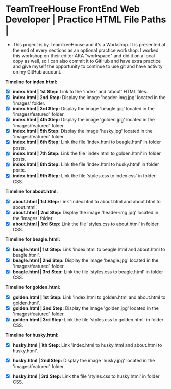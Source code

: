 # TeamTreeHouse FrontEnd Web Developer | Practice HTML File Paths |

* This project is by TeamTreeHouse and it's a Workshop. It is presented at the end of every sections as an optional practice
workshop. I worked this workshop on their editor AKA "workspace" and did it on a local copy as well, so I can also commit it
to GitHub and have extra practice and give myself the opportunity to continue to use git and have activity on my GitHub account. 

**Timeline for index.html:**<br>

- [x] **index.html | 1st Step:** Link to the 'index' and 'about' HTML files.
- [x] **index.html | 2nd Step:** Display the image 'header-img.jpg' located in the 'images' folder.
- [x] **index.html | 3rd Step:** Display the image 'beagle.jpg' located in the 'images/featured' folder.
- [x] **index.html | 4th Step:** Display the image 'golden.jpg' located in the 'images/featured' folder.
- [x] **index.html | 5th Step:** Display the image 'husky.jpg' located in the 'images/featured' folder.
- [x] **index.html | 6th Step:** Link the file 'index.html to beagle.html' in folder posts.  
- [x] **index.html | 7th Step:** Link the file 'index.html to golden.html' in folder posts.
- [x] **index.html | 8th Step:** Link the file 'index.html to husky.html' in folder posts.
- [x] **index.html | 9th Step:** Link the file 'styles.css to index.css' in folder CSS.

**Timeline for about.html:**<br>
- [x] **about.html | 1st Step:** Link 'index.html to about.html and about.html to about.html'.
- [x] **about.html | 2nd Step:** Display the image 'header-img.jpg' located in the 'images' folder.
- [x] **about.html | 3rd Step:** Link the file 'styles.css to about.html' in folder CSS.

**Timeline for beagle.html:**<br>
- [x] **beagle.html | 1st Step:** Link 'index.html to beagle.html and about.html to beagle.html'.
- [x] **beagle.html | 2nd Step:** Display the image 'beagle.jpg' located in the 'images/featured' folder.
- [x] **beagle.html | 3rd Step:** Link the file 'styles.css to beagle.html' in folder CSS.

**Timeline for golden.html:**<br>
- [x] **golden.html | 1st Step:** Link 'index.html to golden.html and about.html to golden.html'.
- [x] **golden.html | 2nd Step:** Display the image 'golden.jpg' located in the 'images/featured' folder.
- [x] **golden.html | 3rd Step:** Link the file 'styles.css to golden.html' in folder CSS.

**Timeline for husky.html:**<br>
- [x] **husky.html | 1th Step:** Link 'index.html to husky.html and about.html to husky.html'.
- [x] **husky.html | 2nd Step:** Display the image 'husky.jpg' located in the 'images/featured' folder.
- [x] **husky.html | 3rd Step:** Link the file 'styles.css to husky.html' in folder CSS.





